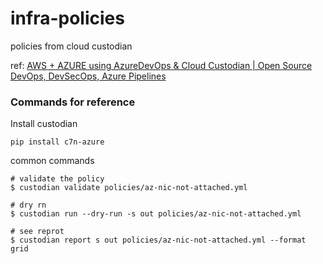 # infra-policies
policies from cloud custodian

ref: [AWS + AZURE using AzureDevOps & Cloud Custodian | Open Source DevOps, DevSecOps, Azure Pipelines](https://www.youtube.com/watch?v=ElvHiZU8hRc)

### Commands for reference

Install custodian

```
pip install c7n-azure
```

common commands

```
# validate the policy
$ custodian validate policies/az-nic-not-attached.yml

# dry rn
$ custodian run --dry-run -s out policies/az-nic-not-attached.yml

# see reprot
$ custodian report s out policies/az-nic-not-attached.yml --format grid
```
